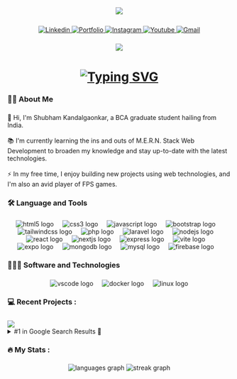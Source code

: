 <div align="center">
  <img height="150" src="https://github.com/samadpls/Programing-Gifs/blob/main/static/gifs/new.gif"  />
</div>

###

<div align="center">
  <a rel="nofollow" href="https://linkedin.com/in/kandalgaonkarshubham" target="_blank">
    <img src="https://img.shields.io/static/v1?message=LinkedIn&logo=linkedin&label=&color=0077B5&logoColor=white&labelColor=&style=for-the-badge" height="25" alt="Linkedin"  />
  </a>
  <a href="https://kandalgaonkarshubham.dev" target="_blank">
    <img src="https://img.shields.io/badge/Portfolio-ff4b57?logo=personio&color=ff4b57" height="25" alt="Portfolio"  />
  </a>
  <a href="https://www.instagram.com/shubham___x_x/" target="_blank">
    <img src="https://img.shields.io/badge/Instagram-C13584?logo=Instagram&logoColor=white" height="25" alt="Instagram"  />
  </a>
  <a href="https://youtube.com/@shubhamkandalgaonkar" target="_blank">
    <img src="https://img.shields.io/static/v1?message=Youtube&logo=youtube&label=&color=FF0000&logoColor=white&labelColor=&style=for-the-badge" height="25" alt="Youtube"  />
  </a>
  <a href="mailto:kandalgaonkarshubham@gmail.com" target="_blank">
    <img src="https://img.shields.io/static/v1?message=Gmail&logo=gmail&label=&color=D14836&logoColor=white&labelColor=&style=for-the-badge" height="25" alt="Gmail"  />
  </a>
</div>

###

<div align="center">
  <img src="https://visitor-badge.laobi.icu/badge?page_id=kandalgaonkarshubham.kandalgaonkarshubham&"  />
</div>

###

<h1 align="center">
  <a rel="nofollow" href="https://git.io/typing-svg">
    <img src="https://readme-typing-svg.demolab.com?font=Kalam&duration=2500&pause=200&color=b13aa8&center=true&width=435&lines=Greetings!+I'm+Shubham+%F0%9F%91%8B%F0%9F%8F%BB;an+enthusiastic+Web+Developer+who+enjoys;taking+on+new+projects+and+learning+new+things+%F0%9F%A4%9E%F0%9F%8F%BB" alt="Typing SVG" >
  </a>
</h1>

###

<h3 align="left">👩‍💻  About Me</h3>

###

<p align="left">👋 Hi, I'm Shubham Kandalgaonkar, a BCA graduate student hailing from India.<br><br>📚 I'm currently learning the ins and outs of M.E.R.N. Stack Web Development to broaden my knowledge and stay up-to-date with the latest technologies.<br><br>⚡ In my free time, I enjoy building new projects using web technologies, and I'm also an avid player of FPS games.</p>

###

<h3 align="left">🛠 Language and Tools</h3>

###

<div align="center">
  <img src="https://cdn.simpleicons.org/html5/E34F26" height="40" alt="html5 logo"  />
  <img width="12" />
  <img src="https://cdn.simpleicons.org/css3/1572B6" height="40" alt="css3 logo"  />
  <img width="12" />
  <img src="https://cdn.simpleicons.org/javascript/F7DF1E" height="40" alt="javascript logo"  />
  <img width="12" />
  <img src="https://cdn.simpleicons.org/bootstrap/7952B3" height="40" alt="bootstrap logo"  />
  <img width="12" />
  <img src="https://cdn.simpleicons.org/tailwindcss/06B6D4" height="40" alt="tailwindcss logo"  />
  <img width="12" />
  <img src="https://cdn.simpleicons.org/php/777BB4" height="40" alt="php logo"  />
  <img width="12" />
  <img src="https://cdn.jsdelivr.net/gh/devicons/devicon/icons/laravel/laravel-original.svg" height="40" alt="laravel logo"  />
  <img width="12" />
  <img src="https://cdn.jsdelivr.net/gh/devicons/devicon/icons/nodejs/nodejs-original.svg" height="40" alt="nodejs logo"  />
  <img width="12" />
  <img src="https://cdn.jsdelivr.net/gh/devicons/devicon/icons/react/react-original.svg" height="40" alt="react logo"  />
  <img width="12" />
  <img src="https://cdn.jsdelivr.net/gh/devicons/devicon/icons/nextjs/nextjs-original.svg" height="40" alt="nextjs logo"  />
  <img width="12" />
  <img src="https://cdn.jsdelivr.net/gh/devicons/devicon/icons/express/express-original.svg" height="40" alt="express logo"  />
  <img width="12" />
  <img src="https://skillicons.dev/icons?i=vite" height="40" alt="vite logo"  />
  <img width="12" />
  <img src="https://avatars.githubusercontent.com/u/12504344?s=48&v=4" height="40" alt="expo logo"  />
  <img width="12" />
  <img src="https://cdn.jsdelivr.net/gh/devicons/devicon/icons/mongodb/mongodb-original.svg" height="40" alt="mongodb logo"  />
  <img width="12" />
  <img src="https://cdn.jsdelivr.net/gh/devicons/devicon/icons/mysql/mysql-original.svg" height="40" alt="mysql logo"  />
  <img width="12" />
  <img src="https://cdn.jsdelivr.net/gh/devicons/devicon/icons/firebase/firebase-plain.svg" height="40" alt="firebase logo"  />
  <img width="12" />
</div>

###

<h3 align="left">👨🏻‍💻 Software and Technologies</h3>

###

<div align="center">
  <img src="https://cdn.simpleicons.org/visualstudiocode/007ACC" height="40" alt="vscode logo"  />
  <img width="12" />
  <img src="https://cdn.simpleicons.org/docker/2496ED" height="40" alt="docker logo"  />
  <img width="12" />
  <img src="https://cdn.simpleicons.org/linux/FCC624" height="40" alt="linux logo"  />
</div>

###

<h3 align="left">💻   Recent Projects :</h3>

###

<a href="https://github.com/kandalgaonkarshubham/WordHive/">
  <img width=300 align="center" src="https://github-readme-stats.vercel.app/api/pin/?username=kandalgaonkarshubham&repo=WordHive&title_color=ffffff&text_color=c9cacc&icon_color=2bbc8a&bg_color=1d1f21" />
</a>

<details>
<summary>#1 in Google Search Results 🎉</summary>
<br>
<img width=300 align="center" src="assets/googlesearch.png" />
</details>

###

<h3 align="left">🔥   My Stats :</h3>

###

<div align="center">
  <img src="https://github-readme-stats.vercel.app/api/top-langs?username=kandalgaonkarshubham&locale=en&hide_title=false&layout=compact&card_width=320&langs_count=5&theme=dracula&hide_border=false&order=2" height="150" alt="languages graph"  />
  <img src="https://streak-stats.demolab.com/?user=kandalgaonkarshubham&theme=dark" height="220" alt="streak graph"  />
</div>

###
